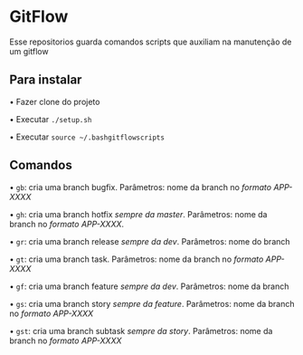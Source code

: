 # GitFlow

Esse repositorios guarda comandos scripts que auxiliam na manutenção de um gitflow

## Para instalar
• Fazer clone do projeto

• Executar `./setup.sh`

• Executar `source ~/.bashgitflowscripts`

## Comandos
• `gb`: cria uma branch bugfix. Parâmetros: nome da branch no *formato APP-XXXX*

• `gh`: cria uma branch hotfix *sempre da master*. Parâmetros: nome da branch no *formato APP-XXXX*.

• `gr`: cria uma branch release *sempre da dev*. Parâmetros: nome do branch

• `gt`: cria uma branch task. Parâmetros: nome da branch no *formato APP-XXXX*

• `gf`: cria uma branch feature *sempre da dev*. Parâmetros: nome da branch

• `gs`: cria uma branch story *sempre da feature*. Parâmetros: nome da branch no *formato APP-XXXX*

• `gst`: cria uma branch subtask *sempre da story*. Parâmetros: nome da branch no *formato APP-XXXX*
